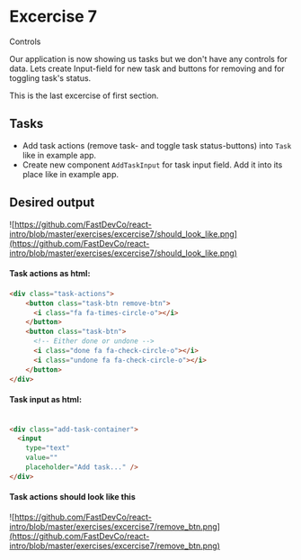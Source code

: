# Excercise 7

Controls

Our application is now showing us tasks but we don't have any controls for data.
Lets create Input-field for new task and buttons for removing and for toggling task's status.

This is the last excercise of first section.


## Tasks
- Add task actions (remove task- and toggle task status-buttons) into `Task` like in example app.
- Create new component `AddTaskInput` for task input field. Add it into its place like in example app.

## Desired output

![https://github.com/FastDevCo/react-intro/blob/master/exercises/excercise7/should_look_like.png](https://github.com/FastDevCo/react-intro/blob/master/exercises/excercise7/should_look_like.png)

#### Task actions as html:

```html
<div class="task-actions">
    <button class="task-btn remove-btn">
      <i class="fa fa-times-circle-o"></i>
    </button>
    <button class="task-btn">
      <!-- Either done or undone -->
      <i class="done fa fa-check-circle-o"></i>
      <i class="undone fa fa-check-circle-o"></i>
    </button>
</div>
```


#### Task input as html:

```html

<div class="add-task-container">
  <input
    type="text"
    value=""
    placeholder="Add task..." />
</div>

```

#### Task actions should look like this

![https://github.com/FastDevCo/react-intro/blob/master/exercises/excercise7/remove_btn.png](https://github.com/FastDevCo/react-intro/blob/master/exercises/excercise7/remove_btn.png)
